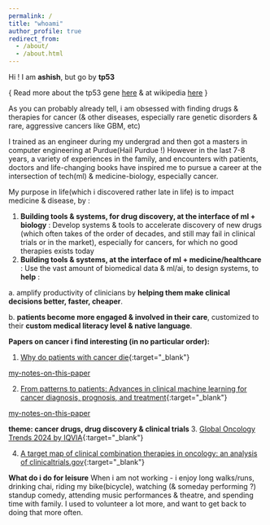 ```yaml
---
permalink: /
title: "whoami"
author_profile: true
redirect_from: 
  - /about/
  - /about.html
---
```


Hi ! I am __ashish__, but go by __tp53__ 

{ Read more about the tp53 gene [here](https://stetson.substack.com/p/the-tumor-suppressor-to-rule-them) & at wikipedia [here](https://en.wikipedia.org/wiki/P53) }

As you can probably already tell, i am obsessed with finding drugs & therapies for cancer (& other diseases, especially rare genetic disorders & rare, aggressive cancers like GBM, etc)

I trained as an engineer during my undergrad and then got a masters in computer engineering at Purdue(Hail Purdue !)
However in the last 7-8 years, a variety of experiences in the family, and encounters with patients, doctors and life-changing books have inspired me to pursue a career at the intersection of tech(ml) & medicine-biology, especially cancer.

My purpose in life(which i discovered rather late in life) is to impact medicine & disease, by :

1. __Building tools & systems, for drug discovery, at the interface of ml + biology__ : Develop systems & tools to accelerate discovery of  new drugs (which often takes of the order of decades, and still may fail in clinical trials or in the market), especially for cancers, for which no good therapies exists today
2. __Building tools & systems, at the interface of ml + medicine/healthcare__ : Use the vast amount of biomedical data & ml/ai, to design systems, to __help__ :

  a. amplify productivity of clinicians by __helping them make clinical decisions better, faster, cheaper__.

  b. __patients become more engaged & involved in their care__, customized to their __custom medical literacy level & native language__.

__Papers on cancer i find interesting (in no particular order):__


1. [Why do patients with cancer die](https://www.nature.com/articles/s41568-024-00708-4){:target="_blank"}    

[my-notes-on-this-paper]()

2. [From patterns to patients: Advances in clinical machine learning for cancer diagnosis, prognosis, and treatment](https://www.sciencedirect.com/science/article/pii/S0092867423000946){:target="_blank"}

[my-notes-on-this-paper]()

__theme: cancer drugs, drug discovery & clinical trials__
3. [Global Oncology Trends 2024 by IQVIA](https://www.iqvia.com/insights/the-iqvia-institute/reports-and-publications/reports/global-oncology-trends-2024){:target="_blank"} 

4. [A target map of clinical combination therapies in oncology: an analysis of clinicaltrials.gov](https://www.ncbi.nlm.nih.gov/pmc/articles/PMC10441974/){:target="_blank"}


__What do i do for leisure__
When i am not working - i enjoy long walks/runs, drinking chai, riding my bike(bicycle), watching (& someday performing ?) standup comedy, attending music performances & theatre, and spending time with family. I used to volunteer a lot more, and want to get back to doing that more often.